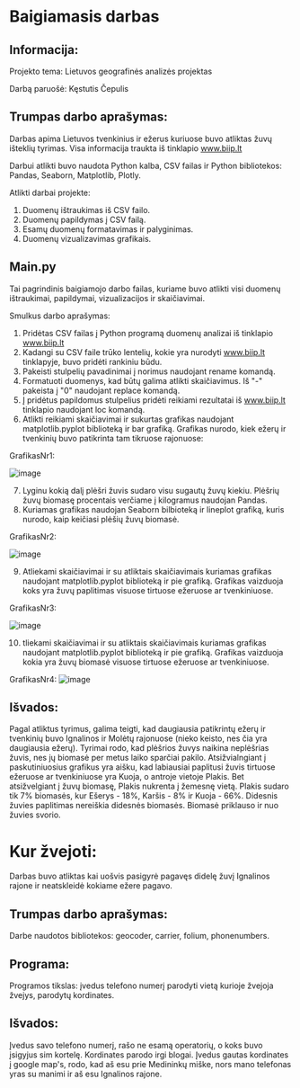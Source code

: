 # Baigiamasis darbas

## Informacija:
Projekto tema: Lietuvos geografinės analizės projektas

Darbą paruošė: Kęstutis Čepulis
## Trumpas darbo aprašymas:

Darbas apima Lietuvos tvenkinius ir ežerus kuriuose buvo atliktas žuvų išteklių tyrimas. Visa informacija traukta iš tinklapio www.biip.lt

Darbui atlikti buvo naudota Python kalba, CSV failas ir Python bibliotekos: Pandas, Seaborn, Matplotlib, Plotly.

Atlikti darbai projekte:
1. Duomenų ištraukimas iš CSV failo.
2. Duomenų papildymas į CSV failą.
3. Esamų duomenų formatavimas ir palyginimas.
4. Duomenų vizualizavimas grafikais.

## Main.py

Tai pagrindinis baigiamojo darbo failas, kuriame buvo atlikti visi duomenų ištraukimai, papildymai, vizualizacijos ir skaičiavimai.

Smulkus darbo aprašymas:
1. Pridėtas CSV failas į Python programą duomenų analizai iš tinklapio www.biip.lt
2. Kadangi su CSV faile trūko lentelių, kokie yra nurodyti www.biip.lt tinklapyje, buvo pridėti rankiniu būdu.
3. Pakeisti stulpelių pavadinimai į norimus naudojant rename komandą.
4. Formatuoti duomenys, kad būtų galima atlikti skaičiavimus. Iš "-" pakeista į "0" naudojant replace komandą.
5. Į pridėtus papildomus stulpelius pridėti reikiami rezultatai iš www.biip.lt tinklapio naudojant loc komandą.
6. Atlikti reikiami skaičiavimai ir sukurtas grafikas naudojant matplotlib.pyplot biblioteką ir bar grafiką. Grafikas nurodo, kiek ežerų ir tvenkinių buvo patikrinta tam tikruose rajonuose:

GrafikasNr1:

![image](https://github.com/VerCyd/Final_Project/assets/144364760/6e8f46bc-ab0a-44e4-bf54-5a020c2fb7fe)

7. Lyginu kokią dalį plėšri žuvis sudaro visu sugautų žuvų kiekiu. Plėšrių žuvų biomasę procentais verčiame į kilogramus naudojan Pandas.
8. Kuriamas grafikas naudojan Seaborn bilbioteką ir lineplot grafiką, kuris nurodo, kaip keičiasi plėšių žuvų biomasė.

GrafikasNr2:

![image](https://github.com/VerCyd/Final_Project/assets/144364760/d7fadf9c-51ac-44b9-8c33-1f159a290bf5)

9. Atliekami skaičiavimai ir su atliktais skaičiavimais kuriamas grafikas naudojant matplotlib.pyplot biblioteką ir pie grafiką. Grafikas vaizduoja koks yra žuvų paplitimas visuose tirtuose ežeruose ar tvenkiniuose.

GrafikasNr3:

![image](https://github.com/VerCyd/Final_Project/assets/144364760/de8af25c-e2bb-4743-8ad7-34631b415035)


10. tliekami skaičiavimai ir su atliktais skaičiavimais kuriamas grafikas naudojant matplotlib.pyplot biblioteką ir pie grafiką. Grafikas vaizduoja kokia yra žuvų biomasė visuose tirtuose ežeruose ar tvenkiniuose.

GrafikasNr4:
![image](https://github.com/VerCyd/Final_Project/assets/144364760/ab9e62e0-a7d6-42c4-8ffe-aebc27ddfb96)


## Išvados:
Pagal atliktus tyrimus, galima teigti, kad daugiausia patikrintų ežerų ir tvenkinių buvo Ignalinos ir Molėtų rajonuose (nieko keisto, nes čia yra daugiausia ežerų).
Tyrimai rodo, kad plėšrios žuvys naikina neplėšrias žuvis, nes jų biomasė per metus laiko sparčiai pakilo. 
Atsižvialngiant į paskutiniuosius grafikus yra aišku, kad labiausiai paplitusi žuvis tirtuose ežeruose ar tvenkiniuose yra Kuoja, o antroje vietoje Plakis. Bet atsižvelgiant į žuvų biomasę, Plakis nukrenta į žemesnę vietą. Plakis sudaro tik 7% biomasės, kur Ešerys - 18%, Karšis - 8% ir Kuoja - 66%. Didesnis žuvies paplitimas nereiškia didesnės biomasės. Biomasė priklauso ir nuo žuvies svorio. 


# Kur žvejoti:
Darbas buvo atliktas kai uošvis pasigyrė pagavęs didelę žuvį Ignalinos rajone ir neatskleidė kokiame ežere pagavo.

## Trumpas darbo aprašymas:
Darbe naudotos bibliotekos: geocoder, carrier, folium, phonenumbers.

## Programa:
Programos tikslas: įvedus telefono numerį parodyti vietą kurioje žvejoja žvejys, parodytų kordinates. 

## Išvados:

Įvedus savo telefono numerį, rašo ne esamą operatorių, o koks buvo įsigyjus sim kortelę. Kordinates parodo irgi blogai. Įvedus gautas kordinates į google map's, rodo, kad aš esu prie Medininkų miške, nors mano telefonas yras su manimi ir aš esu Ignalinos rajone. 




